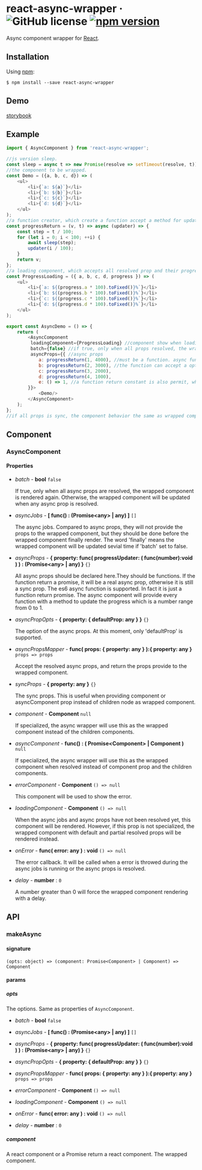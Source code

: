 # react-async-wrapper &middot; ![GitHub license](https://img.shields.io/badge/license-MIT-blue.svg) [![npm version](https://img.shields.io/npm/v/react-async-wrapper.svg?style=flat)](https://www.npmjs.com/package/react-async-wrapper)

Async component wrapper for [React](https://reactjs.org/).

## Installation

Using [npm](https://www.npmjs.com/):

    $ npm install --save react-async-wrapper
    
## Demo

[storybook](https://vipcxj.github.io/react-async-wrapper/)

## Example
    
```javascript
import { AsyncComponent } from 'react-async-wrapper';

//js version sleep.
const sleep = async t => new Promise(resolve => setTimeout(resolve, t));
//the component to be wrapped.
const Demo = ({a, b, c, d}) => (
    <ul>
        <li>{`a: ${a}`}</li>
        <li>{`b: ${b}`}</li>
        <li>{`c: ${c}`}</li>
        <li>{`d: ${d}`}</li>
    </ul>
);
//a function creator, which create a function accept a method for updating the progress and return a promise.
const progressReturn = (v, t) => async (updater) => {
    const step = t / 100;
    for (let i = 0; i < 100; ++i) {
        await sleep(step);
        updater(i / 100);
    }
    return v;
};
//a loading component, which accepts all resolved prop and their progress.
const ProgressLoading = ({ a, b, c, d, progress }) => (
    <ul>
        <li>{`a: ${(progress.a * 100).toFixed()}%`}</li>
        <li>{`b: ${(progress.b * 100).toFixed()}%`}</li>
        <li>{`c: ${(progress.c * 100).toFixed()}%`}</li>
        <li>{`d: ${(progress.d * 100).toFixed()}%`}</li>
    </ul>
);

export const AsyncDemo = () => {
    return (
        <AsyncComponent
         loadingComponent={ProgressLoading} //component show when loading
         batch={false} //if true, only when all props resolved, the wrapped component will be render.
         asyncProps={{ //async props
            a: progressReturn(1, 4000), //must be a function. async function means async props.
            b: progressReturn(2, 3000), //the function can accept a optional progress updater method.
            c: progressReturn(3, 2000),
            d: progressReturn(4, 1000),
            e: () => 1, //a function return constant is also permit, which cause the prop is sync.
        }}>
            <Demo/>
        </AsyncComponent>
    );
};
//if all props is sync, the component behavior the same as wrapped component.

```

## Component

### AsyncComponent

#### Properties
- *batch* - **bool** `false`

  If true, only when all async props are resolved, the wrapped component is rendered again. 
  Otherwise, the wrapped component will be updated when any async prop is resolved.

- *asyncJobs* - **[ func() : (Promise\<any\> | any) ]** `[]`

  The async jobs. 
  Compared to async props, they will not provide the props to the wrapped component, 
  but they should be done before the wrapped component finally render.
  The word 'finally' means the wrapped component will be updated sevial time if 'batch' set to false.
  
- *asyncProps* - **{ property: func( progressUpdater: ( func(number):void ) ) : (Promise\<any> | any) }** `{}`

  All async props should be declared here.They should be functions. 
  If the function return a promise, it will be a real async prop, otherwise it is still a sync prop.
  The es6 async function is supported. In fact it is just a function return promise.
  The async component will provide every function with a method to update the progress which is a number range from 0 to 1.
  
- *asyncPropOpts* - **{ property: { defaultProp: any } }** `{}`

  The option of the async props. At this moment, only 'defaultProp' is supported.
  
- *asyncPropsMapper* - **func( props: { property: any } ):{ property: any }** `props => props`

  Accept the resolved async props, and return the props provide to the wrapped component.

- *syncProps* - **{ property: any }** `{}`

  The sync props. This is useful when providing component or asyncComponent prop instead of children node as wrapped component.
  
- *component* - **Component** `null`

  If specialized, the async wrapper will use this as the wrapped component instead of the children components.
  
- *asyncComponent* - **func() : ( Promise\<Component\> | Component )** `null`

  If specialized, the async wrapper will use this as the wrapped component when resolved instead of component prop and the children components.
  
- *errorComponent* - **Component** `() => null`

  This component will be used to show the error.
  
- *loadingComponent* - **Component** `() => null`

  When the async jobs and async props have not been resolved yet, this component will be rendered. 
  However, if this prop is not specialized, the wrapped component with default and partial resolved props will be rendered instead.
  
- *onError* - **func( error: any ) : void** `() => null`

  The error callback. 
  It will be called when a error is throwed 
  during the async jobs is running or the async props is resolved.
  
- *delay* - **number** : `0`

  A number greater than 0 will force the wrapped component rendering with a delay.

## API

### makeAsync

#### signature

`(opts: object) => (component: Promise<Component> | Component) => Component`

#### params

##### opts

The options. Same as properties of `AsyncComponent`.

- *batch* - **bool** `false`

- *asyncJobs* - **[ func() : (Promise\<any\> | any) ]** `[]`

- *asyncProps* - **{ property: func( progressUpdater: ( func(number):void ) ) : (Promise\<any> | any) }** `{}`

- *asyncPropOpts* - **{ property: { defaultProp: any } }** `{}`

- *asyncPropsMapper* - **func( props: { property: any } ):{ property: any }** `props => props`

- *errorComponent* - **Component** `() => null`

- *loadingComponent* - **Component** `() => null`

- *onError* - **func( error: any ) : void** `() => null`

- *delay* - **number** : `0`

##### component

A react component or a Promise return a react component. The wrapped component.

